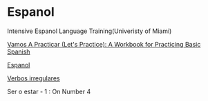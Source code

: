 # Espanol 
Intensive Espanol Language Training(Univeristy of Miami)

[Vamos A Practicar (Let's Practice): A Workbook for Practicing Basic Spanish ](https://www.amazon.com/Vamos-Practicar-Lets-Practice-Practicing/dp/0405472137)

[Espanol](https://aprenderespanol.org/verbos/ser-estar.html)

[Verbos irregulares](https://www.spanishunicorn.com/verbos-irregulares-en-presente/)

Ser o estar - 1 : On Number 4
